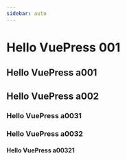 ```yaml
---
sidebar: auto
---
```



# Hello VuePress 001

## Hello VuePress a001

## Hello VuePress a002

### Hello VuePress a0031

### Hello VuePress a0032

#### Hello VuePress a00321
